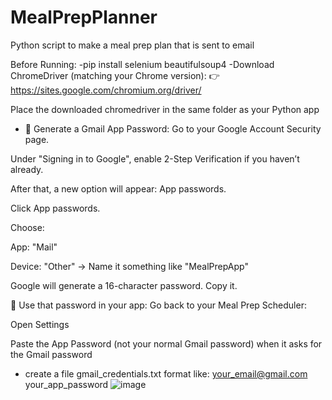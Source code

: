 # MealPrepPlanner
Python script to make a meal prep plan that is sent to email

Before Running:
-pip install selenium beautifulsoup4
-Download ChromeDriver (matching your Chrome version):
  👉 https://sites.google.com/chromium.org/driver/
  
  Place the downloaded chromedriver in the same folder as your Python app
- 🔐 Generate a Gmail App Password:
Go to your Google Account Security page.

Under "Signing in to Google", enable 2-Step Verification if you haven’t already.

After that, a new option will appear: App passwords.

Click App passwords.

Choose:

App: "Mail"

Device: "Other" → Name it something like "MealPrepApp"

Google will generate a 16-character password. Copy it.

🔁 Use that password in your app:
Go back to your Meal Prep Scheduler:

Open Settings

Paste the App Password (not your normal Gmail password) when it asks for the Gmail password
- create a file gmail_credentials.txt
      format like:
        your_email@gmail.com
        your_app_password
  ![image](https://github.com/user-attachments/assets/c4b03fc4-cef2-4dca-96f9-9bcd1a5f8335)
